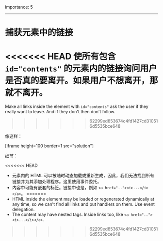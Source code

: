 importance: 5

---

# 捕获元素中的链接

<<<<<<< HEAD
使所有包含 `id="contents"` 的元素内的链接询问用户是否真的要离开。如果用户不想离开，那就不离开。
=======
Make all links inside the element with `id="contents"` ask the user if they really want to leave. And if they don't then don't follow.
>>>>>>> 62299ed853674c4fd1427cd310516d5535bce648

像这样：

[iframe height=100 border=1 src="solution"]

细节：

<<<<<<< HEAD
- 元素内的 HTML 可以被随时动态加载或重新生成，因此，我们无法找到所有链接并为其添加处理程序。这里使用事件委托。
- 内容中可能有嵌套的标签。链接中也是，例如 `<a href=".."><i>...</i></a>`。
=======
- HTML inside the element may be loaded or regenerated dynamically at any time, so we can't find all links and put handlers on them. Use event delegation.
- The content may have nested tags. Inside links too, like `<a href=".."><i>...</i></a>`.
>>>>>>> 62299ed853674c4fd1427cd310516d5535bce648
